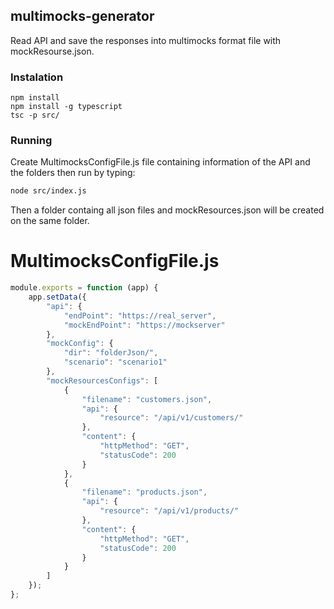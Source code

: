 ## multimocks-generator

Read API and save the responses into multimocks format file with mockResourse.json.
### Instalation
```
npm install
npm install -g typescript
tsc -p src/
```
### Running
Create MultimocksConfigFile.js file containing information of the API and the folders then run by typing:
```sh
node src/index.js
```
Then a folder containg all json files and mockResources.json will be created on the same folder.

# MultimocksConfigFile.js
```js
module.exports = function (app) {
	app.setData({
		"api": {
			"endPoint": "https://real_server",
			"mockEndPoint": "https://mockserver"
		},
		"mockConfig": {
			"dir": "folderJson/",
			"scenario": "scenario1"
		},
		"mockResourcesConfigs": [
			{
				"filename": "customers.json",
				"api": {
					"resource": "/api/v1/customers/"
				},
				"content": {
					"httpMethod": "GET",
					"statusCode": 200
				}
			},
			{
				"filename": "products.json",
				"api": {
					"resource": "/api/v1/products/"
				},
				"content": {
					"httpMethod": "GET",
					"statusCode": 200
				}
			}
		]
	});
};
```